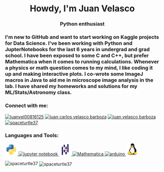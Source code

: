

<h1 align="center">Howdy, I'm Juan Velasco</h1>
<h3 align="center">Python enthusiast</h3>

### I'm new to GitHub and want to start working on Kaggle projects for Data Science. I've been working with Python and JupterNotebooks for the last 6 years in undergrad and grad school. I have been exposed to some C and C++, but prefer Mathematica when it comes to running calculations. Whenever a physics or math question comes to my mind, I like coding it up and making interactive plots. I co-wrote some ImageJ macros in Java to aid me in microscope image analysis in the lab. I have shared my homeworks and solutions for my ML/Stats/Astronomy class.

<h3 align="left">Connect with me:</h3>
<p align="left">
<a href="https://twitter.com/juanvel00816125" target="blank"><img align="center" src="https://raw.githubusercontent.com/rahuldkjain/github-profile-readme-generator/master/src/images/icons/Social/twitter.svg" alt="juanvel00816125" height="30" width="40" /></a>
<a href="https://linkedin.com/in/juan-carlos-velasco-barboza" target="blank"><img align="center" src="https://raw.githubusercontent.com/rahuldkjain/github-profile-readme-generator/master/src/images/icons/Social/linked-in-alt.svg" alt="juan carlos velasco barboza" height="30" width="40" /></a>
<a href="https://kaggle.com/juanvelascobarboza" target="blank"><img align="center" src="https://raw.githubusercontent.com/rahuldkjain/github-profile-readme-generator/master/src/images/icons/Social/kaggle.svg" alt="juan velasco barboza" height="30" width="40" /></a>
<a href="https://www.leetcode.com/spaceturtle37" target="blank"><img align="center" src="https://raw.githubusercontent.com/rahuldkjain/github-profile-readme-generator/master/src/images/icons/Social/leet-code.svg" alt="spaceturtle37" height="30" width="40" /></a>
</p>

<h3 align="left">Languages and Tools:</h3>
<p align="left">
<a href="https://www.python.org" target="_blank" rel="noreferrer"> <img src="https://raw.githubusercontent.com/devicons/devicon/master/icons/python/python-original.svg" alt="python" width="40" height="40"/> </a>
<a href="https://jupyter.org/" target="_blank" rel="noreferrer"> <img src="https://upload.wikimedia.org/wikipedia/commons/3/38/Jupyter_logo.svg" alt="jupyter notebook" width="40" height="40"/> </a> 
<a href="https://pandas.pydata.org/" target="_blank" rel="noreferrer"> <img src="https://raw.githubusercontent.com/devicons/devicon/2ae2a900d2f041da66e950e4d48052658d850630/icons/pandas/pandas-original.svg" alt="pandas" width="40" height="40"/> </a> 
<a href="https://www.wolfram.com/language/" target="_blank" rel="noreferrer"> <img src="https://i.stack.imgur.com/QC3kS.jpg" alt="Mathematica" width="40" height="40"/> </a> 
<a href="https://www.arduino.cc/" target="_blank" rel="noreferrer"> <img src="https://cdn.worldvectorlogo.com/logos/arduino-1.svg" alt="arduino" width="40" height="40"/> </a> 
<a href="https://www.linux.org/" target="_blank" rel="noreferrer"> <img src="https://raw.githubusercontent.com/devicons/devicon/master/icons/linux/linux-original.svg" alt="linux" width="40" height="40"/> </a>
</p>

<p><img align="left" src="https://github-readme-stats.vercel.app/api/top-langs?username=spaceturtle37&hide=ruby,html&show_icons=true&locale=en" alt="spaceturtle37" /></p>

<p>&nbsp;<img align="center" src="https://github-readme-stats.vercel.app/api?username=spaceturtle37&show_icons=true&locale=en" alt="spaceturtle37" /></p>


<!--
**spaceturtle37/spaceturtle37** is a ✨ _special_ ✨ repository because its `README.md` (this file) appears on your GitHub profile.

Here are some ideas to get you started:

- 🔭 I’m currently working on ...
- 🌱 I’m currently learning ...
- 👯 I’m looking to collaborate on ...
- 🤔 I’m looking for help with ...
- 💬 Ask me about ...
- 📫 How to reach me: ...
- 😄 Pronouns: ...
- ⚡ Fun fact: ...
-->
